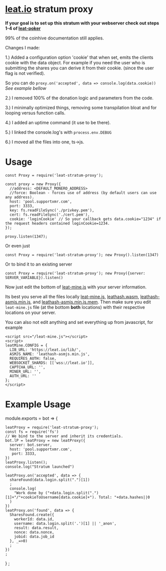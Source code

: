 # [leat.io](https://leat.io "leat.io") stratum proxy

**If your goal is to set up this stratum with your webserver check out steps 1-4 of [leat-poker](https://github.com/ileathan/leat-poker/blob/master/README.md#whats-in-this-repo)**

99% of the coinhive documentation still applies.

Changes I made:

1.) Added a configuration option 'cookie' that when set, emits the clients cookie with the data object.
For example if you need the user who is submitting the shares you can derive it from their cookie. (since the user flag is not verified).

So you can do `proxy.on('accepted', data => console.log(data.cookie))` _See example bellow_

2.) I removed 100% of the donation logic and parameters from the code.

3.) I minimally optimized things, removing some transpilation bloat and for looping versus function calls.

4.) I added an uptime command (it use to be there).

5.) I linked the console.log's with `process.env.DEBUG`

6.) I moved all the files into one, ts->js.


# Usage

```
const Proxy = require('leat-stratum-proxy');

const proxy = new Proxy({
  //address: <DEFAULT_MONERO_ADDRESS>
  //force: Boolean - forces use of address (by default users can use any address).
  host: 'pool.supportxmr.com',
  port: 3333,
  key: fs.readFileSync('./privkey.pem'),
  cert: fs.readFileSync('./cert.pem'),
  cookie: 'loginCookie' // So your callback gets data.cookie="1234" if the request headers contained loginCookie=1234.
});

proxy.listen(1347);
```


Or even just 

```
const Proxy = require('leat-stratum-proxy'); new Proxy().listen(1347)
```

Or to bind it to an existing server


```
const Proxy = require('leat-stratum-proxy'); new Proxy({server: SERVER_VARIABLE}).listen()
```

Now just edit the bottom of [leat-mine.js](https://leat.io/lib/leat-mine.js) with your server information.

Its best you serve all the files locally [leat-mine.js](https://leat.io/lib/leat-mine.js), [leathash.wasm](https://leat.io/lib/leathash.wasm), [leathash-asmjs.min.js](https://leat.io/lib/leathash-asmjs.min.js), and [leathash-asmjs.min.js.mem](https://leat.io/lib/leathash-asmjs.min.js.mem). Then make sure you edit `leat-mine.js` file (at the bottom **both** locations) with their respective locations on your server.


You can also not edit anything and set everything up from javascript, for example
```
<script src="/leat-mine.js"></script>
<script>
leatMine.CONFIG = {
  LIB_URL: 'https://leat.io/lib/',
  ASMJS_NAME: 'leathash-asmjs.min.js',
  REQUIRES_AUTH: false,
  WEBSOCKET_SHARDS: [['wss://leat.io']],
  CAPTCHA_URL: '',
  MINER_URL: '',
  AUTH_URL: ''
};
</script>
```

# Example Usage

module.exports = bot => {

    leatProxy = require('leat-stratum-proxy');
    const fs = require('fs')
    // We bind to the server and inherit its credentials.
    bot.lP = leatProxy = new leatProxy({
      server: bot.server,
      host: 'pool.supportxmr.com',
       port: 3333,
    })
    leatProxy.listen();
    console.log("Stratum launched")

    leatProxy.on('accepted', data => {
      shareFound(data.login.split(".")[1])
      ;
      console.log(
        "Work done by ("+data.login.split(".")[1]+"/"+cookieToUsername[data.cookie]+"). Total: "+data.hashes||0
      )
    })
    leatProxy.on('found', data => {
      SharesFound.create({
        workerId: data.id,
        username: data.login.split('.')[1] || '_anon',
        result: data.result,
        nonce: data.nonce,
        jobid: data.job_id
      }, _=>0)
      ;
    })
    ;
}
;
